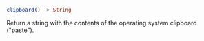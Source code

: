 ```julia
clipboard() -> String
```

Return a string with the contents of the operating system clipboard ("paste").
